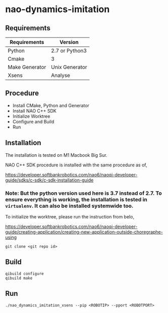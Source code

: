 # nao-dynamics-imitation

## Requirements

Requirements  | Version
------------- | -------------
Python  | 2.7 or Python3
Cmake  | 3
Make Generator | Unix Generator
Xsens | Analyse


## Procedure


* Install CMake, Python and Generator
* Install NAO C++ SDK   
* Initialize Worktree
* Configure and Build
* Run


## Installation

The installation is tested on M1 Macbook Big Sur.

NAO C++ SDK procedure is installed with the same procedure as of,

https://developer.softbankrobotics.com/nao6/naoqi-developer-guide/sdks/c-sdk/c-sdk-installation-guide

### Note: But the python version used here is 3.7 instead of 2.7. To ensure everything is working, the installation is tested in ```virtualenv```. It can also be installed systemwide too.

To initialize the worktree, please run the instruction from belo,

https://developer.softbankrobotics.com/nao6/naoqi-developer-guide/creating-application/creating-new-application-outside-choregraphe-using

```
git clone <git repo id>
```

## Build

```
qibuild configure
qibuild make
```

## Run

```
./nao_dynamics_imitation_xsens --pip <ROBOTIP> --pport <ROBOTPORT>
```
